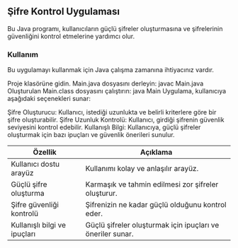 ## **Şifre Kontrol Uygulaması**



Bu Java programı, kullanıcıların güçlü şifreler oluşturmasına ve şifrelerinin güvenliğini kontrol etmelerine yardımcı olur.

### **Kullanım**
Bu uygulamayı kullanmak için Java çalışma zamanına ihtiyacınız vardır.

Proje klasörüne gidin.
Main.java dosyasını derleyin: javac Main.java
Oluşturulan Main.class dosyasını çalıştırın: java Main
Uygulama, kullanıcıya aşağıdaki seçenekleri sunar:

Şifre Oluşturucu: Kullanıcı, istediği uzunlukta ve belirli kriterlere göre bir şifre oluşturabilir.
Şifre Uzunluk Kontrolü: Kullanıcı, girdiği şifrenin güvenlik seviyesini kontrol edebilir.
Kullanışlı Bilgi: Kullanıcıya, güçlü şifreler oluşturmak için bazı ipuçları ve güvenlik önerileri sunulur.

| Özellik | Açıklama |
|---|---|
| Kullanıcı dostu arayüz | Kullanımı kolay ve anlaşılır arayüz. |
| Güçlü şifre oluşturma | Karmaşık ve tahmin edilmesi zor şifreler oluşturur. |
| Şifre güvenliği kontrolü | Şifrenizin ne kadar güçlü olduğunu kontrol eder. |
| Kullanışlı bilgi ve ipuçları | Güçlü şifreler oluşturmak için ipuçları ve öneriler sunar. |
